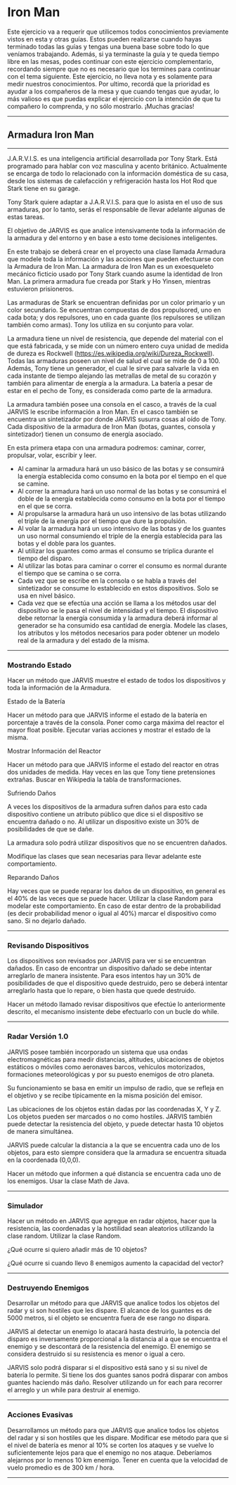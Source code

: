 # Iron Man

Este ejercicio va a requerir que utilicemos todos conocimientos previamente vistos en esta y otras
guías. Estos pueden realizarse cuando hayas terminado todas las guías y tengas una buena base
sobre todo lo que veníamos trabajando. Además, si ya terminaste la guía y te queda tiempo libre
en las mesas, podes continuar con este ejercicio complementario, recordando siempre que no es
necesario que los termines para continuar con el tema siguiente. Este ejercicio, no lleva nota y es
solamente para medir nuestros conocimientos. Por ultimo, recordá que la prioridad es ayudar a
los compañeros de la mesa y que cuando tengas que ayudar, lo más valioso es que puedas
explicar el ejercicio con la intención de que tu compañero lo comprenda, y no sólo mostrarlo.
¡Muchas gracias!

---

## Armadura Iron Man
---

J.A.R.V.I.S. es una inteligencia artificial desarrollada por Tony Stark. Está programado para hablar
con voz masculina y acento británico. Actualmente se encarga de todo lo relacionado con la
información doméstica de su casa, desde los sistemas de calefacción y refrigeración hasta los Hot
Rod que Stark tiene en su garage. 

Tony Stark quiere adaptar a J.A.R.V.I.S. para que lo asista en el uso de sus armaduras, por lo tanto,
serás el responsable de llevar adelante algunas de estas tareas. 

El objetivo de JARVIS es que analice intensivamente toda la información de la armadura y del
entorno y en base a esto tome decisiones inteligentes. 

En este trabajo se deberá crear en el proyecto una clase llamada Armadura que modele toda la
información y las acciones que pueden efectuarse con la Armadura de Iron Man. La armadura de
Iron Man es un exoesqueleto mecánico ficticio usado por Tony Stark cuando asume la identidad
de Iron Man. La primera armadura fue creada por Stark y Ho Yinsen, mientras estuvieron
prisioneros. 

Las armaduras de Stark se encuentran definidas por un color primario y un color secundario. Se
encuentran compuestas de dos propulsored, uno en cada bota; y dos repulsores, uno en cada
guante (los repulsores se utilizan también como armas). Tony los utiliza en su conjunto para volar.

La armadura tiene un nivel de resistencia, que depende del material con el que está fabricada, y
se mide con un número entero cuya unidad de medida de dureza es Rockwell
(https://es.wikipedia.org/wiki/Dureza_Rockwell). Todas las armaduras poseen un nivel de salud el
cual se mide de 0 a 100. Además, Tony tiene un generador, el cual le sirve para salvarle la vida en
cada instante de tiempo alejando las metrallas de metal de su corazón y también para alimentar
de energía a la armadura. La batería a pesar de estar en el pecho de Tony, es considerada como
parte de la armadura. 

La armadura también posee una consola en el casco, a través de la cual JARVIS le escribe
información a Iron Man. En el casco también se encuentra un sintetizador por donde JARVIS
susurra cosas al oído de Tony. Cada dispositivo de la armadura de Iron Man (botas, guantes,
consola y sintetizador) tienen un consumo de energía asociado. 

En esta primera etapa con una armadura podremos: caminar, correr, propulsar, volar, escribir y
leer.
- Al caminar la armadura hará un uso básico de las botas y se consumirá la energía
establecida como consumo en la bota por el tiempo en el que se camine.
- Al correr la armadura hará un uso normal de las botas y se consumirá el doble de la
energía establecida como consumo en la bota por el tiempo en el que se corra.
- Al propulsarse la armadura hará un uso intensivo de las botas utilizando el triple de la
energía por el tiempo que dure la propulsión.
- Al volar la armadura hará un uso intensivo de las botas y de los guantes un uso normal
consumiendo el triple de la energía establecida para las botas y el doble para los guantes.
- Al utilizar los guantes como armas el consumo se triplica durante el tiempo del disparo.
- Al utilizar las botas para caminar o correr el consumo es normal durante el tiempo que se
camina o se corra.
- Cada vez que se escribe en la consola o se habla a través del sintetizador se consume lo
establecido en estos dispositivos. Solo se usa en nivel básico.
- Cada vez que se efectúa una acción se llama a los métodos usar del dispositivo se le pasa
el nivel de intensidad y el tiempo. El dispositivo debe retornar la energía consumida y la
armadura deberá informar al generador se ha consumido esa cantidad de energía.
Modele las clases, los atributos y los métodos necesarios para poder obtener un modelo real de la
armadura y del estado de la misma. 

---
### Mostrando Estado

Hacer un método que JARVIS muestre el estado de todos los dispositivos y toda la información de
la Armadura. 

Estado de la Batería

Hacer un método para que JARVIS informe el estado de la batería en porcentaje a través de la
consola. Poner como carga máxima del reactor el mayor float posible. Ejecutar varias acciones y
mostrar el estado de la misma. 

Mostrar Información del Reactor

Hacer un método para que JARVIS informe el estado del reactor en otras dos unidades de
medida. Hay veces en las que Tony tiene pretensiones extrañas. Buscar en Wikipedia la tabla de
transformaciones.

Sufriendo Daños

A veces los dispositivos de la armadura sufren daños para esto cada dispositivo contiene un
atributo público que dice si el dispositivo se encuentra dañado o no. Al utilizar un dispositivo
existe un 30% de posibilidades de que se dañe. 

La armadura solo podrá utilizar dispositivos que no se encuentren dañados. 

Modifique las clases que sean necesarias para llevar adelante este comportamiento. 

Reparando Daños

Hay veces que se puede reparar los daños de un dispositivo, en general es el 40% de las veces
que se puede hacer. Utilizar la clase Random para modelar este comportamiento. En caso de estar
dentro de la probabilidad (es decir probabilidad menor o igual al 40%) marcar el dispositivo como
sano. Si no dejarlo dañado.

---
### Revisando Dispositivos

Los dispositivos son revisados por JARVIS para ver si se encuentran dañados. En caso de
encontrar un dispositivo dañado se debe intentar arreglarlo de manera insistente. Para esos
intentos hay un 30% de posibilidades de que el dispositivo quede destruido, pero se deberá
intentar arreglarlo hasta que lo repare, o bien hasta que quede destruido. 

Hacer un método llamado revisar dispositivos que efectúe lo anteriormente descrito, el
mecanismo insistente debe efectuarlo con un bucle do while.

---

### Radar Versión 1.0

JARVIS posee también incorporado un sistema que usa ondas electromagnéticas para medir
distancias, altitudes, ubicaciones de objetos estáticos o móviles como aeronaves barcos,
vehículos motorizados, formaciones meteorológicas y por su puesto enemigos de otro planeta. 

Su funcionamiento se basa en emitir un impulso de radio, que se refleja en el objetivo y se recibe
típicamente en la misma posición del emisor. 

Las ubicaciones de los objetos están dadas por las coordenadas X, Y y Z. Los objetos pueden ser
marcados o no como hostiles. JARVIS también puede detectar la resistencia del objeto, y puede
detectar hasta 10 objetos de manera simultánea. 

JARVIS puede calcular la distancia a la que se encuentra cada uno de los objetos, para esto
siempre considera que la armadura se encuentra situada en la coordenada (0,0,0).

Hacer un método que informen a qué distancia se encuentra cada uno de los enemigos. Usar la
clase Math de Java. 

---
### Simulador

Hacer un método en JARVIS que agregue en radar objetos, hacer que la resistencia, las
coordenadas y la hostilidad sean aleatorios utilizando la clase random. Utilizar la clase Random. 

¿Qué ocurre si quiero añadir más de 10 objetos? 

¿Qué ocurre si cuando llevo 8 enemigos aumento la capacidad del vector?

---

### Destruyendo Enemigos

Desarrollar un método para que JARVIS que analice todos los objetos del radar y si son hostiles
que les dispare. El alcance de los guantes es de 5000 metros, si el objeto se encuentra fuera de
ese rango no dispara.

JARVIS al detectar un enemigo lo atacará hasta destruirlo, la potencia del disparo es inversamente
proporcional a la distancia al a que se encuentra el enemigo y se descontará de la resistencia del
enemigo. El enemigo se considera destruido si su resistencia es menor o igual a cero. 

JARVIS solo podrá disparar si el dispositivo está sano y si su nivel de batería lo permite. Si tiene
los dos guantes sanos podrá disparar con ambos guantes haciendo más daño. Resolver utilizando
un for each para recorrer el arreglo y un while para destruir al enemigo.

---
### Acciones Evasivas

Desarrollamos un método para que JARVIS que analice todos los objetos del radar y si son
hostiles que les dispare. Modificar ese método para que si el nivel de batería es menor al 10% se
corten los ataques y se vuelve lo suficientemente lejos para que el enemigo no nos ataque.
Deberíamos alejarnos por lo menos 10 km enemigo. Tener en cuenta que la velocidad de vuelo
promedio es de 300 km / hora.
 
---